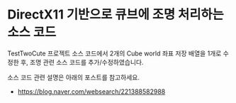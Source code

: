 ﻿# DirectX11 기반으로 큐브에 조명 처리하는 소스 코드

TestTwoCute 프로젝트 소스 코드에서 2개의 Cube world 좌표 저장 배열을 1개로 수정한 후, 조명 관련 소스 코드를 추가/수정하였습니다.

소스 코드 관련 설명은 아래의 포스트를 참고하세요.

* https://blog.naver.com/websearch/221388582988
